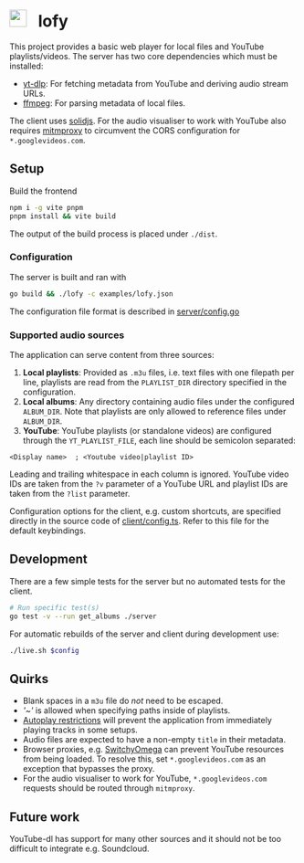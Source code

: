 # <img width=30px height=30px src="https://i.imgur.com/4OCZymB.png">&nbsp;&nbsp; lofy
This project provides a basic web player for local files and YouTube playlists/videos.
The server has two core dependencies which must be installed:
* [yt-dlp](https://github.com/yt-dlp/yt-dlp): For fetching metadata from YouTube and deriving audio stream URLs.
* [ffmpeg](https://ffmpeg.org/): For parsing metadata of local files.

The client uses [solidjs](https://www.solidjs.com/).
For the audio visualiser to work with YouTube also requires [mitmproxy](https://github.com/mitmproxy/mitmproxy)
to circumvent the CORS configuration for `*.googlevideos.com`.

## Setup
Build the frontend
```bash
npm i -g vite pnpm
pnpm install && vite build
```
The output of the build process is placed under `./dist`.

### Configuration
The server is built and ran with
```bash
go build && ./lofy -c examples/lofy.json
```
The configuration file format is described in [server/config.go](
/server/config.go)

### Supported audio sources
The application can serve content from three sources:

1. __Local playlists__: Provided as `.m3u` files, i.e. text files with one filepath per line, playlists are read from the `PLAYLIST_DIR` directory specified in the configuration.
2. __Local albums__: Any directory containing audio files under the configured `ALBUM_DIR`. Note that playlists are only allowed to reference files under `ALBUM_DIR`.
3. __YouTube__: YouTube playlists (or standalone videos) are configured through the `YT_PLAYLIST_FILE`, each line should be semicolon separated:
```
<Display name>  ; <Youtube video|playlist ID>
```

Leading and trailing whitespace in each column is ignored. YouTube video IDs
are taken from the `?v` parameter of a YouTube URL and playlist
IDs are taken from the `?list` parameter.

Configuration options for the client, e.g. custom shortcuts, are specified
directly in the source code of [client/config.ts](/client/config.ts).
Refer to this file for the default keybindings.

## Development
There are a few simple tests for the server but no automated tests for the
client.
```bash
# Run specific test(s)
go test -v --run get_albums ./server
```
For automatic rebuilds of the server and client during development use:
```bash
./live.sh $config
```
## Quirks
* Blank spaces in a `m3u` file do _not_ need to be escaped.
* _'~'_ is allowed when specifying paths inside of playlists.
* [Autoplay restrictions](https://developer.mozilla.org/en-US/docs/Web/Media/Autoplay_guide#autoplay_availability) will prevent the application from immediately playing tracks in some setups.
* Audio files are expected to have a non-empty `title` in their metadata.
* Browser proxies, e.g. [SwitchyOmega](https://github.com/FelisCatus/SwitchyOmega) can prevent YouTube resources from being loaded. To resolve this, set `*.googlevideos.com` as an exception that bypasses the proxy.
* For the audio visualiser to work for YouTube, `*.googlevideos.com` requests should be routed through `mitmproxy`.

## Future work
YouTube-dl has support for many other sources and it should not be too difficult
to integrate e.g. Soundcloud.


